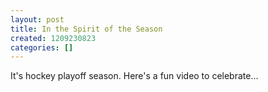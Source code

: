 ```yaml
---
layout: post
title: In the Spirit of the Season
created: 1209230823
categories: []
---
```

It's hockey playoff season.  Here's a fun video to celebrate...

<object width="425" height="355"><param name="movie" value="http://www.youtube.com/v/sJXZLnMPiQ4&hl=en"></param><param name="wmode" value="transparent"></param><embed src="http://www.youtube.com/v/sJXZLnMPiQ4&hl=en" type="application/x-shockwave-flash" wmode="transparent" width="425" height="355"></embed></object>
